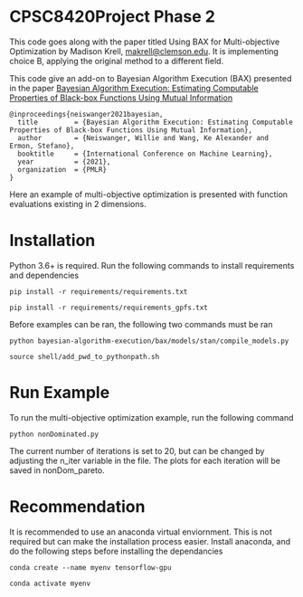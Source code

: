 # CPSC8420Project Phase 2
This code goes along with the paper titled Using BAX for Multi-objective Optimization by Madison Krell, makrell@clemson.edu. It is implementing choice B, applying the original method to a different field.

This code give an add-on to Bayesian Algorithm Execution (BAX) presented in the paper [Bayesian Algorithm Execution: Estimating Computable Properties of Black-box Functions Using Mutual Information](https://arxiv.org/abs/2104.09460)
```
@inproceedings{neiswanger2021bayesian,
  title         = {Bayesian Algorithm Execution: Estimating Computable Properties of Black-box Functions Using Mutual Information},
  author        = {Neiswanger, Willie and Wang, Ke Alexander and Ermon, Stefano},
  booktitle     = {International Conference on Machine Learning},
  year          = {2021},
  organization  = {PMLR}
}
```

Here an example of multi-objective optimization is presented with function evaluations existing in 2 dimensions. 

# Installation

Python 3.6+ is required. Run the following commands to install requirements and dependencies
```
pip install -r requirements/requirements.txt

pip install -r requirements/requirements_gpfs.txt
```

Before examples can be ran, the following two commands must be ran
```
python bayesian-algorithm-execution/bax/models/stan/compile_models.py

source shell/add_pwd_to_pythonpath.sh
```

# Run Example
To run the multi-objective optimization example, run the following command
```
python nonDominated.py
```
The current number of iterations is set to 20, but can be changed by adjusting the n_iter variable in the file. The plots for each iteration will be saved in nonDom_pareto. 

# Recommendation
It is recommended to use an anaconda virtual enviornment. This is not required but can make the installation process easier. Install anaconda, and do the following steps before installing the dependancies
```
conda create --name myenv tensorflow-gpu

conda activate myenv
 ```
